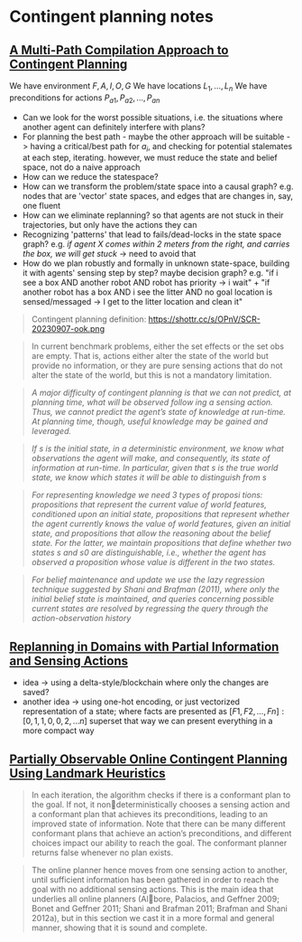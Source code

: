 # Contingent planning notes
## [A Multi-Path Compilation Approach to Contingent Planning](https://tzin.bgu.ac.il/~shanigu/Publications/aaai12-28.pdf)

We have environment ${F,A,I,O,G}$
We have locations ${L_1, ..., L_n}$
We have preconditions for actions ${P_{a1}, P_{a2}, ..., P_{an}}$
- Can we look for the worst possible situations, i.e. the situations where another agent can definitely interfere with plans?
- For planning the best path - maybe the other approach will be suitable -> having a critical/best path for $a_i$, and checking for potential stalemates at each step, iterating. however, we must reduce the state and belief space, not do a naive approach
- How can we reduce the statespace?
- How can we transform the problem/state space into a causal graph? e.g. nodes that are 'vector' state spaces, and edges that are changes in, say, one fluent
- How can we eliminate replanning? so that agents are not stuck in their trajectories, but only have the actions they can 
- Recognizing 'patterns' that lead to fails/dead-locks in the state space graph? e.g. _if agent X comes within 2 meters from the right, and carries the box, we will get stuck_ -> need to avoid that
- How do we plan robustly and formally in unknown state-space, building it with agents' sensing step by step? maybe decision graph? e.g. "if i see a box AND another robot AND robot has priority -> i wait" + "if another robot has a box AND i see the litter AND no goal location is sensed/messaged -> I get to the litter location and clean it"

> Contingent planning definition: https://shottr.cc/s/OPnV/SCR-20230907-ook.png

> In current benchmark problems, either the set effects or the set obs are empty. That is, actions either alter the state of the world but provide no information, or they are pure sensing actions that do not alter the state of the world, but this is not a mandatory limitation.

> _A major difficulty of contingent planning is that we can not predict, at planning time, what will be observed follow ing a sensing action. Thus, we cannot predict the agent’s state of knowledge at run-time. At planning time, though, useful knowledge may be gained and leveraged._

> _If s is the initial state, in a deterministic environment, we know what observations the agent will make, and consequently, its state of information at run-time. In particular, given that s is the true world state, we know which states it will be able to distinguish from s_

> _For representing knowledge we need 3 types of proposi tions: propositions that represent the current value of world features, conditioned upon an initial state, propositions that represent whether the agent currently knows the value of world features, given an initial state, and propositions that allow the reasoning about the belief state. For the latter, we maintain propositions that define whether two states s and_ _s0 are distinguishable, i.e., whether the agent has observed a proposition whose value is different in the two states._

> _For belief maintenance and update we use the lazy regression technique suggested by Shani and Brafman (2011), where only the initial belief state is maintained, and queries_ _concerning possible current states are resolved by regressing the query through the action-observation history_

## [Replanning in Domains with Partial Information and Sensing Actions](https://tzin.bgu.ac.il/~shanigu/Publications/sdr-journal11.pdf)

- idea -> using a delta-style/blockchain where only the changes are saved?
- another idea -> using one-hot encoding, or just vectorized representation of a state; where facts are presented as ${[F1, F2, ..., Fn]: [0,1,1,0,0,2,...n]}$ superset
  that way we can present everything in a more compact way
## [Partially Observable Online Contingent Planning Using Landmark Heuristics](https://tzin.bgu.ac.il/~shanigu/Publications/ICAPS2014.pdf)
> In each iteration, the algorithm checks if there is a conformant plan to the goal. If not, it nondeterministically chooses a sensing action and a conformant plan that achieves its preconditions, leading to an improved state of information. Note that there can be many different conformant plans that achieve an action’s preconditions, and different choices impact our ability to reach the goal. The conformant planner returns false whenever no plan exists.

> The online planner hence moves from one sensing action to another, until sufficient information has been gathered in order to reach the goal with no additional sensing actions. This is the main idea that underlies all online planners (Albore, Palacios, and Geffner 2009; Bonet and Geffner 2011; Shani and Brafman 2011; Brafman and Shani 2012a), but in this section we cast it in a more formal and general manner, showing that it is sound and complete.

